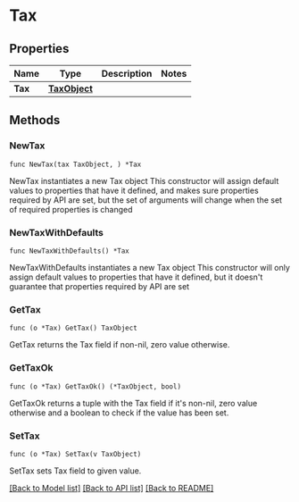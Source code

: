 # Tax

## Properties

Name | Type | Description | Notes
------------ | ------------- | ------------- | -------------
**Tax** | [**TaxObject**](TaxObject.md) |  | 

## Methods

### NewTax

`func NewTax(tax TaxObject, ) *Tax`

NewTax instantiates a new Tax object
This constructor will assign default values to properties that have it defined,
and makes sure properties required by API are set, but the set of arguments
will change when the set of required properties is changed

### NewTaxWithDefaults

`func NewTaxWithDefaults() *Tax`

NewTaxWithDefaults instantiates a new Tax object
This constructor will only assign default values to properties that have it defined,
but it doesn't guarantee that properties required by API are set

### GetTax

`func (o *Tax) GetTax() TaxObject`

GetTax returns the Tax field if non-nil, zero value otherwise.

### GetTaxOk

`func (o *Tax) GetTaxOk() (*TaxObject, bool)`

GetTaxOk returns a tuple with the Tax field if it's non-nil, zero value otherwise
and a boolean to check if the value has been set.

### SetTax

`func (o *Tax) SetTax(v TaxObject)`

SetTax sets Tax field to given value.



[[Back to Model list]](../README.md#documentation-for-models) [[Back to API list]](../README.md#documentation-for-api-endpoints) [[Back to README]](../README.md)


